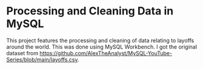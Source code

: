 # Processing and Cleaning Data in MySQL
This project features the processing and cleaning of data relating to layoffs around the world. This was done using MySQL Workbench. 
I got the original dataset from https://github.com/AlexTheAnalyst/MySQL-YouTube-Series/blob/main/layoffs.csv.
